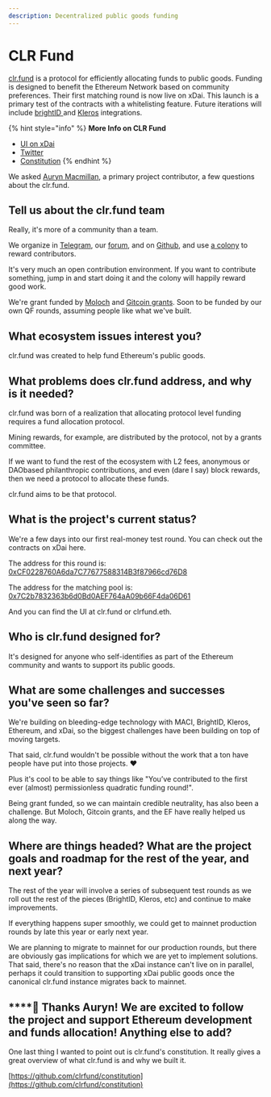 ```yaml
---
description: Decentralized public goods funding
---
```


# CLR Fund

[clr.fund](http://clr.fund/) is a protocol for efficiently allocating funds to public goods. Funding is designed to benefit the Ethereum Network based on community preferences.  Their first matching round is now live on xDai. This launch is a primary test of the contracts with a whitelisting feature. Future iterations will include [brightID ](https://www.brightid.org/)and [Kleros](https://kleros.io/) integrations.

{% hint style="info" %}
**More Info on CLR Fund**

* [UI on xDai](clr-fund.md)
* [Twitter](https://twitter.com/clrfund)
* [Constitution](https://github.com/clrfund/constitution)
{% endhint %}

We asked [Auryn Macmillan](https://twitter.com/auryn_macmillan), a primary project contributor, a few questions about the clr.fund. 

## **Tell us about the clr.fund team**

Really, it's more of a community than a team.

We organize in [Telegram](http://t.me/clrfund), our [forum](https://forum.clr.fund/), and on [Github](https://github.com/clrfund), and use [a colony](https://colony.io/colony/clr) to reward contributors.

It's very much an open contribution environment. If you want to contribute something, jump in and start doing it and the colony will happily reward good work.

We're grant funded by [Moloch](https://www.molochdao.com/) and [Gitcoin grants](https://gitcoin.co/grants/?). Soon to be funded by our own QF rounds, assuming people like what we've built.

## **What ecosystem issues interest you?**

clr.fund was created to help fund Ethereum's public goods.

## **What problems does clr.fund address, and why is it needed?** 

clr.fund was born of a realization that allocating protocol level funding requires a fund allocation protocol.

Mining rewards, for example, are distributed by the protocol, not by a grants committee.

If we want to fund the rest of the ecosystem with L2 fees, anonymous or DAObased philanthropic contributions, and even \(dare I say\) block rewards, then we need a protocol to allocate these funds.

clr.fund aims to be that protocol.

## **What is the project's current status?**

We're a few days into our first real-money test round. You can check out the contracts on xDai here.

The address for this round is: [0xCF0228760A6da7C77677588314B3f87966cd76D8](https://blockscout.com/poa/xdai/address/0xCF0228760A6da7C77677588314B3f87966cd76D8/transactions)

The address for the matching pool is: [0x7C2b7832363b6d0Bd0AEF764aA09b66F4da06D61](https://blockscout.com/poa/xdai/address/0x7C2b7832363b6d0Bd0AEF764aA09b66F4da06D61/transactions)

And you can find the UI at clr.fund or clrfund.eth.

## **Who is clr.fund designed for?**

It's designed for anyone who self-identifies as part of the Ethereum community and wants to support its public goods.

## **What are some challenges and successes you've seen so far?**

We're building on bleeding-edge technology with MACI, BrightID, Kleros, Ethereum, and xDai, so the biggest challenges have been building on top of moving targets. 

That said, clr.fund wouldn't be possible without the work that a ton have people have put into those projects. ❤️

Plus it's cool to be able to say things like "You’ve contributed to the first ever \(almost\) permissionless quadratic funding round!".

Being grant funded, so we can maintain credible neutrality, has also been a challenge. But Moloch, Gitcoin grants, and the EF have really helped us along the way.

## **Where are things headed? What are the project goals and roadmap for the rest of the year, and next year?** 

The rest of the year will involve a series of subsequent test rounds as we roll out the rest of the pieces \(BrightID, Kleros, etc\) and continue to make improvements.

If everything happens super smoothly, we could get to mainnet production rounds by late this year or early next year.

We are planning to migrate to mainnet for our production rounds, but there are obviously gas implications for which we are yet to implement solutions. That said, there's no reason that the xDai instance can't live on in parallel, perhaps it could transition to supporting xDai public goods once the canonical clr.fund instance migrates back to mainnet.

## \*\*\*\*🙏 **Thanks Auryn! We are excited to follow the project and support Ethereum development and funds allocation! Anything else to add?**

One last thing I wanted to point out is clr.fund's constitution. It really gives a great overview of what clr.fund is and why we built it.

[https://github.com/clrfund/constitution](https://github.com/clrfund/constitution)


